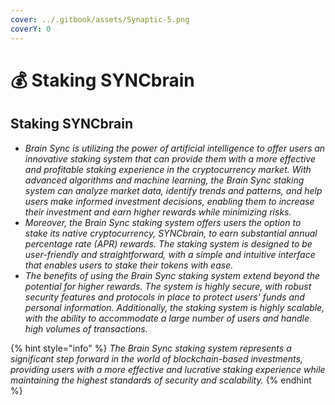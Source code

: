 ```yaml
---
cover: ../.gitbook/assets/Synaptic-5.png
coverY: 0
---
```


# 💰 Staking SYNCbrain

## Staking SYNCbrain

* _Brain Sync is utilizing the power of artificial intelligence to offer users an innovative staking system that can provide them with a more effective and profitable staking experience in the cryptocurrency market. With advanced algorithms and machine learning, the Brain Sync staking system can analyze market data, identify trends and patterns, and help users make informed investment decisions, enabling them to increase their investment and earn higher rewards while minimizing risks._
* _Moreover, the Brain Sync staking system offers users the option to stake its native cryptocurrency, SYNCbrain, to earn substantial annual percentage rate (APR) rewards. The staking system is designed to be user-friendly and straightforward, with a simple and intuitive interface that enables users to stake their tokens with ease._
* _The benefits of using the Brain Sync staking system extend beyond the potential for higher rewards. The system is highly secure, with robust security features and protocols in place to protect users' funds and personal information. Additionally, the staking system is highly scalable, with the ability to accommodate a large number of users and handle high volumes of transactions._

{% hint style="info" %}
_The Brain Sync staking system represents a significant step forward in the world of blockchain-based investments, providing users with a more effective and lucrative staking experience while maintaining the highest standards of security and scalability._
{% endhint %}
